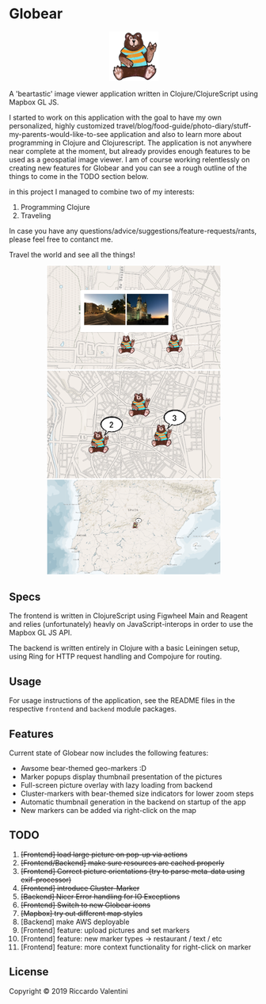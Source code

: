 # Globear

<p align="center">
  <img src="/globear-frontend/resources/public/bear.png" width="100" title="Globear">
</p>

A 'beartastic' image viewer application written in Clojure/ClojureScript using Mapbox GL JS. 

I started to work on this application with the goal to have my own personalized, highly customized travel/blog/food-guide/photo-diary/stuff-my-parents-would-like-to-see application and also to learn more about programming in Clojure and Clojurescript. The application is not anywhere near complete at the moment, but already provides enough features to be used as a geospatial image viewer. I am of course working relentlessly on creating new features for Globear and you can see a rough outline of the things to come in the TODO section below. 

in this project I managed to combine two of my interests:
1. Programming Clojure
2. Traveling 


In case you have any questions/advice/suggestions/feature-requests/rants, please feel free to contanct me. 

Travel the world and see all the things! 

<p align="center">
  <img src="/globear-frontend/resources/public/screenshot_popup.png" width="350" title="Popup Overlay View">
  <img src="/globear-frontend/resources/public/screenshot_marker_1.png" width="350" title="Map Marker View Zoom-in">
  <img src="/globear-frontend/resources/public/screenshot_marker_2.png" width="350" title="Map Marker View Zoom-out">

</p>

## Specs

The frontend is written in ClojureScript using Figwheel Main and Reagent and relies (unfortunately) heavly on JavaScript-interops in order to use the Mapbox GL JS API. 

The backend is written entirely in Clojure with a basic Leiningen setup, using Ring for HTTP request handling and Compojure for routing.


## Usage

For usage instructions of the application, see the README files in the respective `frontend` and `backend` module packages.

## Features

Current state of Globear now includes the following features:

* Awsome bear-themed geo-markers :D 
* Marker popups display thumbnail presentation of the pictures
* Full-screen picture overlay with lazy loading from backend
* Cluster-markers with bear-themed size indicators for lower zoom steps
* Automatic thumbnail generation in the backend on startup of the app
* New markers can be added via right-click on the map

## TODO

1. ~~[Frontend] load large picture on pop-up via actions~~
2. ~~[Frontend/Backend] make sure resources are cached properly~~
3. ~~[Frontend] Correct picture orientations (try to parse meta-data using exif-processor)~~
4. ~~[Frontend] introduce Cluster-Marker~~
5. ~~[Backend] Nicer Error handling for IO Exceptions~~
6. ~~[Frontend] Switch to new Globear icons~~
7. ~~[Mapbox] try out different map styles~~ 
8. [Backend] make AWS deployable
9. [Frontend] feature: upload pictures and set markers 
10. [Frontend] feature: new marker types -> restaurant / text / etc
11. [Frontend] feature: more context functionality for right-click on marker 

## License
Copyright © 2019 Riccardo Valentini